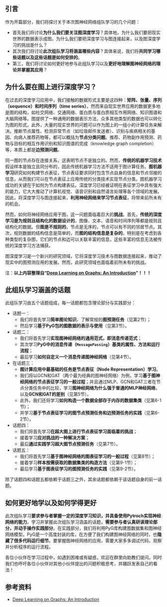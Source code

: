 ## 引言

作为开篇部分，我们将探讨关于本次图神经网络组队学习的几个问题：

- 首先我们将讨论**为什么我们要关注图深度学习**？具体地，为什么我们要把现实世界的数据表示成图，为什么我们要把深度学习与图连接起来，以及图深度学习的挑战是什么？
- 其次我们将讨论**此次组队学习将涵盖哪些内容**？具体来说，我们将**共同学习哪些话题以及这些话题是如何安排的**。
- 第三，我们将讨论如何更好地参与此组队学习以及**更好地理解图神经网络的理论并掌握其应用**？

## 为什么要在图上进行深度学习？

在过去的深度学习应用中，我们接触的数据形式主要是这四种：**矩阵、张量、序列（sequence）和时间序列（time series）**。然而来自现实世界应用的数据更多地是图的结构，如社交网络、交通网络、蛋白质与蛋白质相互作用网络、知识图谱和大脑网络等。图提供了一种通用的数据表示方法，众多其他类型的数据也可以转化为图的形式。此外，大量的现实世界的问题可以作为图上的一组小的计算任务来解决。推断节点属性、检测异常节点（如垃圾邮件发送者）、识别与疾病相关的基因、向病人推荐药物等，都可以概括为**节点分类问题**。推荐、药物副作用预测、药物与目标的相互作用识别和知识图谱的完成（knowledge graph completion）等，本质上都是**边预测问题**。

同一图的节点存在连接关系，这表明节点不是独立的。然而，**传统的机器学习技术**假设样本是独立且同分布的，因此传统机器学习方法不适用于图计算任务。**图机器学习**研究如何构建节点表征，节点表征要求同时包含节点自身的信息和节点邻接的信息，从而我们可以在节点表征上应用传统的分类技术实现节点分类。图机器学习成功的关键在于如何为节点构建表征。深度学习已经被证明在表征学习中具有强大的能力，它大大推动了计算机视觉、语音识别和自然语言处理等各个领域的发展。因此，将深度学习与图连接起来，**利用神经网络来学习节点表征**，将带来前所未有的机会。

然而，如何将神经网络应用于图，这一问题面临着巨大的**挑战**。首先，**传统的深度学习是为规则且结构化的数据设计的**，图像、文本、语音和时间序列等都是规则且结构化的数据。但**图是不规则的**，节点是无序的，节点可以有不同的邻居节点。其次，规则数据的结构信息是简单的，而**图的结构信息是复杂的**，特别是在考虑到各种类型的复杂图，它们的节点和边可以关联丰富的信息，这些丰富的信息无法被传统的深度学习方法捕获。

图深度学习是一个新兴的研究领域，它将深度学习技术与图数据连接起来，推动了现实中的图预测应用的发展。然而，此研究领域也面临着前所未有的挑战。

注：**以上内容整理自“[Deep Learning on Graphs: An Introduction](https://cse.msu.edu/~mayao4/dlg_book/chapters/chapter1.pdf)”！！！**

## 此组队学习涵盖的话题

此组队学习由五个话题组成，每一话题都包含理论部分与实践部分：

- 话题一：
  - 我们将首先学习**简单图论知识**、了解常规的**图预测任务**（见第2节）；
  - 然后学习**基于PyG包的图数据的表示与使用**（见第3节）。
- 话题二：
  - 我们将首先学习**实现图神经网络的通用范式，即消息传递范式**；
  - 其次学习**PyG中的消息传递（`MessagePassing`）基类的属性、方法和运行流程**；
  - 最后学习**如何自定义一个消息传递图神经网络**（见第4节）。
- 在话题三：
  - **图计算应用中最基础的任务是节点表征（Node Representation）学习**。
  - 我们将以GCN和GAT（两个最为经典的图神经网络）为例，学习**基于图神经网络的节点表征学习的一般过程**；并且通过MLP、GCN和GAT三者在节点分类任务中的比较，学习**图神经网络为什么强于普通的MLP神经网络**，以及**GCN和GAT的差别**（见第5节）。
  - 此外，我们还将学习**如何构造一个数据全部存于内存的数据集类**（见第6-1节)；
  - 并学习**基于节点表征学习的图节点预测任务和边预测任务的实践**（见第6-2节）。
- 话题四：
  - 我们将首先学习**在超大图上进行节点表征学习面临着的挑战**；
  - 接着学习**应对挑战的一种解决方案**；
  - 最后**通过实践学习超大图节点预测任务**（见第7节）。
- 话题五：
  - 我们将首先学习**基于图神经网络的图表征学习的一般过程**（见第8节）；
  - 接着学习**样本按需获取的数据集类的构造方法**（见第9-1节）；
  - 最后学习**基于图表征学习的图预测任务的实践**（见第9-2节）。

除了话题四和话题五都依赖于话题三之外，其余话题都依赖于该话题自身的前一话题。

## 如何更好地学以及如何学得更好

此次组队学习**要求参与者掌握一定的深度学习知识，并具备使用Pytroch实现神经网络的能力**。学习并掌握此次组队学习涵盖的话题，**需要参与者认真研读理论部分，并动手操作实践部分**。在实践部分，我们将利用PyG库构建图数据集和图神经网络模型。PyG是一个高度封装的库，在方便了我们构建图神经网络的同时，也**隐藏了很多代码运行细节**。要掌握图神经网络的应用，需要大家多多调试代码，观察并分析程序的运行流程。

各位小伙伴在学习过程中，如遇到困难或有疑惑，欢迎在群里向助教们提问。同时我们也呼吁各位小伙伴对其他小伙伴提出的问题积极思考，并踊跃发表自己的看法！

## 参考资料

- [Deep Learning on Graphs: An Introduction](https://cse.msu.edu/~mayao4/dlg_book/chapters/chapter1.pdf)

